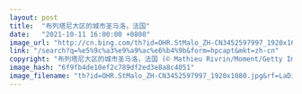 ```yaml
---
layout: post
title:  "布列塔尼大区的城市圣马洛，法国"
date:   "2021-10-11 16:00:00 +0800"
image_url: "http://cn.bing.com/th?id=OHR.StMalo_ZH-CN3452597997_1920x1080.jpg&rf=LaDigue_1920x1080.jpg&pid=hp"
link: "/search?q=%e5%9c%a3%e9%a9%ac%e6%b4%9b&form=hpcapt&mkt=zh-cn"
copyright: "布列塔尼大区的城市圣马洛，法国 (© Mathieu Rivrin/Moment/Getty Images)"
image_hash: "6f9fb4de10ef2c789df2ed3e8a8c4051"
image_filename: "th?id=OHR.StMalo_ZH-CN3452597997_1920x1080.jpg&rf=LaDigue_1920x1080.jpg&pid=hp"
---
```

